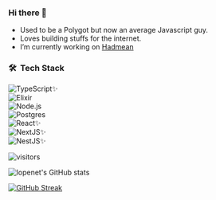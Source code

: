 ### Hi there 👋
- Used to be a Polygot but now an average Javascript guy.
- Loves building stuffs for the internet.
- I’m currently working on [Hadmean](https://github.com/hadmean/hadmean)

### 🛠 &nbsp;Tech Stack

![TypeScript](https://img.shields.io/badge/-TypeScript-05122A?style=flat&logo=typescript)✨&nbsp;   
![Elixir](https://img.shields.io/badge/-Elixir-05122A?style=flat&logo=elixir)&nbsp;   
![Node.js](https://img.shields.io/badge/-Node.js-05122A?style=flat&logo=node.js)&nbsp;    
![Postgres](https://img.shields.io/badge/-Postgres-05122A?style=flat&logo=postgres)&nbsp;    
![React](https://img.shields.io/badge/-React-05122A?style=flat&logo=react)✨&nbsp;   
![NextJS](https://img.shields.io/badge/-NextJS-05122A?style=flat&logo=next)✨&nbsp;   
![NestJS](https://img.shields.io/badge/-NestJS-05122A?style=flat&logo=nestjs)✨&nbsp;   

![visitors](https://visitor-badge.laobi.icu/badge?page_id=thrownullexception.visitor-badge&left_color=#212527&right_color=#1f6feb)

![Iopenet's GitHub stats](https://github-readme-stats.vercel.app/api?username=thrownullexception&show_icons=true&theme=codeSTACKr)

[![GitHub Streak](https://github-readme-streak-stats.herokuapp.com/?user=thrownullexception&theme=dark)](https://git.io/streak-stats)
